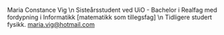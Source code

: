 Maria Constance Vig \n
Sisteårsstudent ved UiO - Bachelor i Realfag med fordypning i Informatikk [matematikk som tillegsfag] \n
Tidligere studert fysikk.
maria.vig@hotmail.com
